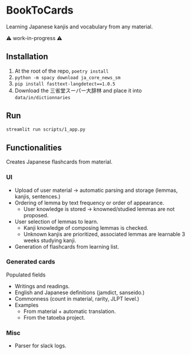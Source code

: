 # BookToCards
Learning Japanese kanjis and vocabulary from any material.

:warning: work-in-progress :warning:


## Installation
1. At the root of the repo, `poetry install`
2. `python -m spacy download ja_core_news_sm`
3. `pip install fasttext-langdetect==1.0.5`
4. Download the 三省堂スーパー大辞林 and place it into `data/in/dictionnaries`

## Run
```bash
streamlit run scripts/1_app.py
```

## Functionalities
Creates Japanese flashcards from material.

### UI 
* Upload of user material → automatic parsing and storage (lemmas, kanjis, sentences.)
* Ordering of lemma by text frequency or order of appearance.
    * User knowledge is stored → knowned/studied lemmas are not proposed.
* User selection of lemmas to learn.
    * Kanji knowledge of composing lemmas is checked.
    * Unknown kanjis are prioritized, associated lemmas are learnable 3 weeks studying kanji.
* Generation of flashcards from learning list.

### Generated cards
Populated fields
* Writings and readings.
* English and Japanese definitions (jamdict, sanseido.)
* Commonness (count in material, rarity, JLPT level.)
* Examples
    * From material + automatic translation.
    * From the tatoeba project.

### Misc
* Parser for slack logs.
